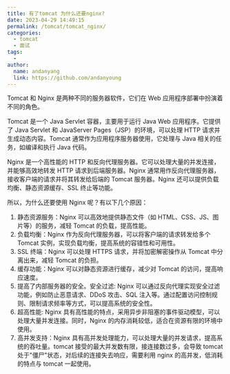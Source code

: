 ```yaml
---
title: 有了tomcat 为什么还要nginx?
date: 2023-04-29 14:49:15
permalink: /tomcat/tomcat_nginx/
categories:
  - tomcat
  - 面试
tags:
  -
author:
  name: andanyang
  link: https://github.com/andanyoung
---
```


Tomcat 和 Nginx 是两种不同的服务器软件，它们在 Web 应用程序部署中扮演着不同的角色。

Tomcat 是一个 Java Servlet 容器，主要用于运行 Java Web 应用程序。它提供了 Java Servlet 和 JavaServer Pages（JSP）的环境，可以处理 HTTP 请求并生成动态内容。Tomcat 通常作为应用程序服务器使用，它处理与 Java 相关的任务，如编译和执行 Java 代码。

Nginx 是一个高性能的 HTTP 和反向代理服务器。它可以处理大量的并发连接，并能够高效地转发 HTTP 请求到后端服务器。Nginx 通常用作反向代理服务器，接收客户端的请求并将其转发给后端的 Tomcat 服务器。Nginx 还可以提供负载均衡、静态资源缓存、SSL 终止等功能。

所以，为什么还要使用 Nginx 呢？有以下几个原因：

1. 静态资源服务：Nginx 可以高效地提供静态文件（如 HTML、CSS、JS、图片等）的服务，减轻 Tomcat 的负载，提高性能。
2. 负载均衡：Nginx 作为反向代理服务器，可以将客户端的请求转发给多个 Tomcat 实例，实现负载均衡，提高系统的容错性和可用性。
3. SSL 终端：Nginx 可以处理 HTTPS 请求，并将加密解密操作从 Tomcat 中分离出来，减轻 Tomcat 的负担。
4. 缓存功能：Nginx 可以对静态资源进行缓存，减少对 Tomcat 的访问，提高响应速度。
5. 提高了内部服务器的安全。安全过滤: Nginx 可以通过反向代理实现安全过滤功能，例如防止恶意请求、DDoS 攻击、SQL 注入等。通过配置访问控制规则、限制请求频率等方式，可以提高系统的安全性。
6. 超高性能: Nginx 具有高性能的特点，采用异步非阻塞的事件驱动模型，可以处理大量并发连接。同时，Nginx 的内存消耗较低，适合在资源有限的环境中使用。
7. 高并发支持：Nginx 具有高并发处理能力，可以处理大量的并发请求，提高系统的吞吐量。tomcat 接受的最大并发数有限，接连接数过多，会导致 tomcat 处于"僵尸"状态，对后续的连接失去响应，需要利用 nginx 的高并发，低消耗的特点与 tomcat 一起使用。
